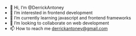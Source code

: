 - 👋 Hi, I’m @DerrickAntoney
- 👀 I’m interested in frontend development
- 🌱 I’m currently learning javascript and frontend frameworks
- 💞️ I’m looking to collaborate on web development
- 📫 How to reach me derrickantoney@gmail.com

<!---
DerrickAntoney/DerrickAntoney is a ✨ special ✨ repository because its `README.md` (this file) appears on your GitHub profile.
You can click the Preview link to take a look at your changes.
--->
